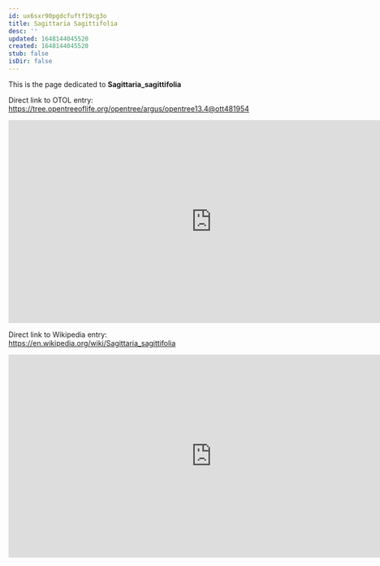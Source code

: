 ```yaml
---
id: ux6sxr90pgdcfuftf19cg3o
title: Sagittaria Sagittifolia
desc: ''
updated: 1648144045520
created: 1648144045520
stub: false
isDir: false
---
```

This is the page dedicated to **Sagittaria_sagittifolia**


Direct link to OTOL entry: https://tree.opentreeoflife.org/opentree/argus/opentree13.4@ott481954



<html>
    <body>
    <iframe src="https://tree.opentreeoflife.org/opentree/argus/opentree13.4@ott481954"
    width="800" height="400" frameborder="0" allowfullscreen> </iframe>
    </body>
</html>
    


Direct link to Wikipedia entry: https://en.wikipedia.org/wiki/Sagittaria_sagittifolia



<html>
    <body>
    <iframe src="https://en.wikipedia.org/wiki/Sagittaria_sagittifolia"
    width="800" height="400" frameborder="0" allowfullscreen> </iframe>
    </body>
</html>
    
